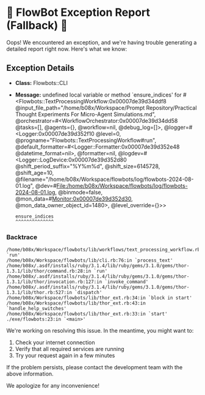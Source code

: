 # 🚨 FlowBot Exception Report (Fallback) 🚨

Oops! We encountered an exception, and we're having trouble generating a detailed report right now. Here's what we know:

## Exception Details

- **Class:** Flowbots::CLI
- **Message:** undefined local variable or method `ensure_indices' for #<Flowbots::TextProcessingWorkflow:0x00007de39d34ddf8 @input_file_path="/home/b08x/Workspace/Prompt Repository/Practical Thought Experiments For Micro-Agent Simulations.md", @orchestrator=#<WorkflowOrchestrator:0x00007de39d34dd58 @tasks=[], @agents={}, @workflow=nil, @debug_log=[]>, @logger=#<Logger:0x00007de39d352f10 @level=0, @progname="Flowbots::TextProcessingWorkflow#run", @default_formatter=#<Logger::Formatter:0x00007de39d352e48 @datetime_format=nil>, @formatter=nil, @logdev=#<Logger::LogDevice:0x00007de39d352d80 @shift_period_suffix="%Y%m%d", @shift_size=6145728, @shift_age=10, @filename="/home/b08x/Workspace/flowbots/log/flowbots-2024-08-01.log", @dev=#<File:/home/b08x/Workspace/flowbots/log/flowbots-2024-08-01.log>, @binmode=false, @mon_data=#<Monitor:0x00007de39d352d30>, @mon_data_owner_object_id=1480>, @level_override={}>>

      ensure_indices
      ^^^^^^^^^^^^^^

### Backtrace

```
/home/b08x/Workspace/flowbots/lib/workflows/text_processing_workflow.rb:17:in `run'
/home/b08x/Workspace/flowbots/lib/cli.rb:76:in `process_text'
/home/b08x/.asdf/installs/ruby/3.1.4/lib/ruby/gems/3.1.0/gems/thor-1.3.1/lib/thor/command.rb:28:in `run'
/home/b08x/.asdf/installs/ruby/3.1.4/lib/ruby/gems/3.1.0/gems/thor-1.3.1/lib/thor/invocation.rb:127:in `invoke_command'
/home/b08x/.asdf/installs/ruby/3.1.4/lib/ruby/gems/3.1.0/gems/thor-1.3.1/lib/thor.rb:527:in `dispatch'
/home/b08x/Workspace/flowbots/lib/thor_ext.rb:34:in `block in start'
/home/b08x/Workspace/flowbots/lib/thor_ext.rb:43:in `handle_help_switches'
/home/b08x/Workspace/flowbots/lib/thor_ext.rb:33:in `start'
./exe/flowbots:23:in `<main>'
```

We're working on resolving this issue. In the meantime, you might want to:

1. Check your internet connection
2. Verify that all required services are running
3. Try your request again in a few minutes

If the problem persists, please contact the development team with the above information.

We apologize for any inconvenience!
